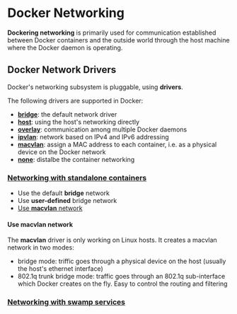 # Docker Networking

**Dockering networking** is primarily used for communication established between Docker containers and the outside world through the host machine where the Docker daemon is operating. 

## Docker Network Drivers

Docker's networking subsystem is pluggable, using **drivers**. 

The following drivers are supported in Docker:

- [**bridge**](https://docs.docker.com/network/bridge/): the default network driver
- [**host**](https://docs.docker.com/network/host/): using the host's networking directly
- [**overlay**](https://docs.docker.com/network/overlay/): communication among multiple Docker daemons
- [**ipvlan**](): network based on IPv4 and IPv6 addressing
- [**macvlan**](https://docs.docker.com/network/macvlan/): assign a MAC address to each container, i.e. as a physical device on the Docker network
- [**none**](): distalbe the container networking
 

### [Networking with standalone containers](https://docs.docker.com/network/network-tutorial-standalone/)

- Use the default **bridge** network
- Use **user-defined** bridge network
- [Use **macvlan** network](https://docs.docker.com/network/network-tutorial-macvlan/)

#### Use macvlan network

The **macvlan** driver is only working on Linux hosts. It creates a macvlan network in two modes:
- bridge mode: triffic goes through a physical device on the host (usually the host's ethernet interface)
- 802.1q trunk bridge mode: traffic goes through an 802.1q sub-interface which Docker creates on the fly. Easy to control the routing and filtering

### [Networking with swamp services](https://docs.docker.com/network/network-tutorial-overlay/)
